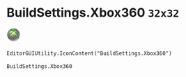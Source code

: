 # BuildSettings.Xbox360 `32x32`
<img src="/img/BuildSettings.Xbox360.png" width=32 height=32>

``` CSharp
EditorGUIUtility.IconContent("BuildSettings.Xbox360")
```
```
BuildSettings.Xbox360
```
